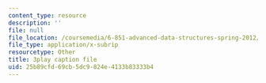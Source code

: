 ```yaml
---
content_type: resource
description: ''
file: null
file_location: /coursemedia/6-851-advanced-data-structures-spring-2012/25b89cfd69cb5dc9824e4133b83333b4_NoOYvZvH_FU.vtt
file_type: application/x-subrip
resourcetype: Other
title: 3play caption file
uid: 25b89cfd-69cb-5dc9-824e-4133b83333b4
---
```

